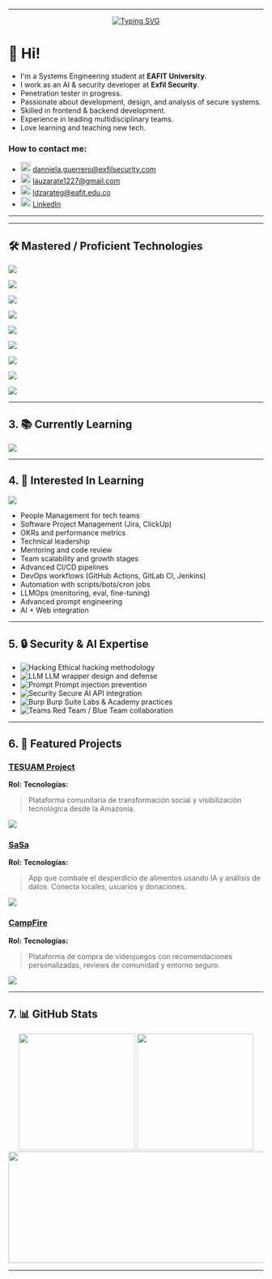 <!-- Danniela Zárate Guerrero - GitHub Profile README -->


---
<!-- ✨ Header Animation -->

<p align="center">
  <a href="https://git.io/typing-svg">
    <img src="https://readme-typing-svg.demolab.com?font=Fira+Code&size=28&duration=3000&pause=1000&color=F09B2B&center=true&vCenter=true&width=800&height=100&lines=Hi%2C+I'm+Danniela+Guerrero;Developer+%7C+Project+Leader;Penetration+Tester+%7C+Systems+Engineer" alt="Typing SVG" />
  </a>
</p>



# 👋 Hi!


* I'm a Systems Engineering student at **EAFIT University**.
* I work as an AI & security developer at **Exfil Security**.
* Penetration tester in progress.
* Passionate about development, design, and analysis of secure systems.
* Skilled in frontend & backend development.
* Experience in leading multidisciplinary teams.
* Love learning and teaching new tech.


### How to contact me:

* <img src="https://cdn-icons-png.flaticon.com/512/732/732200.png" width="20" /> [danniela.guerrero@exfilsecurity.com](mailto:danniela.guerrero@exfilsecurity.com)
* <img src="https://cdn-icons-png.flaticon.com/512/732/732200.png" width="20" /> [lauzarate1227@gmail.com](mailto:lauzarate1227@gmail.com)
* <img src="https://cdn-icons-png.flaticon.com/512/732/732200.png" width="20" /> [ldzarateg@eafit.edu.co](mailto:ldzarateg@eafit.edu.co)
* <img src="https://cdn-icons-png.flaticon.com/512/174/174857.png" width="20" /> [LinkedIn](https://www.linkedin.com/in/laura-danniela-zárate-guerrero/)

---

---

## 🛠 Mastered / Proficient Technologies

<p>
  <img src="https://skillicons.dev/icons?i=python,typescript,javascript,bash,java,mysql,r,powershell,cpp,c,php,haskell,assembly" />
</p>
<p>
  <img src="https://skillicons.dev/icons?i=html,css,sass,react,tailwind,bootstrap,vue,nextjs,angular,alpinejs" />
</p>
<p>
  <img src="https://skillicons.dev/icons?i=fastapi,flask,django,nodejs,laravel" />
</p>
<p>
  <img src="https://skillicons.dev/icons?i=mysql,supabase,mongodb,firebase" />
</p>
<p>
  <img src="https://skillicons.dev/icons?i=openai,pytorch,pandas,matplotlib" />
</p>
<p>
  <img src="https://skillicons.dev/icons?i=docker,githubactions,railway" />
</p>
<p>
  <img src="https://skillicons.dev/icons?i=burpsuite,tryhackme,zap,nmap,htb,wireshark,kali,sqlmap" />
</p>
<p>
  <img src="https://skillicons.dev/icons?i=apigateway,jwt,rest,https,graphql" />
</p>
<p>
  <img src="https://skillicons.dev/icons?i=git,github,notion,figma,canva,lucidchart,obsidian,adobe,drawio" />
</p>

---

## 3. 📚 Currently Learning

<p>
  <img src="https://skillicons.dev/icons?i=githubactions,aws,security,openai,kali" />
</p>

---

## 4. 🌱 Interested In Learning

<p>
  <img src="https://skillicons.dev/icons?i=people,jira,analytics,githubactions,gitlab,shell,openai,react" />
</p>

* People Management for tech teams
* Software Project Management (Jira, ClickUp)
* OKRs and performance metrics
* Technical leadership
* Mentoring and code review
* Team scalability and growth stages
* Advanced CI/CD pipelines
* DevOps workflows (GitHub Actions, GitLab CI, Jenkins)
* Automation with scripts/bots/cron jobs
* LLMOps (monitoring, eval, fine-tuning)
* Advanced prompt engineering
* AI + Web integration

---

## 5. 🔒 Security & AI Expertise

* ![Hacking](https://skillicons.dev/icons?i=kali) Ethical hacking methodology
* ![LLM](https://skillicons.dev/icons?i=openai) LLM wrapper design and defense
* ![Prompt](https://skillicons.dev/icons?i=zap) Prompt injection prevention
* ![Security](https://skillicons.dev/icons?i=security) Secure AI API integration
* ![Burp](https://skillicons.dev/icons?i=burpsuite) Burp Suite Labs & Academy practices
* ![Teams](https://skillicons.dev/icons?i=people) Red Team / Blue Team collaboration

---

## 6. 🌟 Featured Projects

### [TESUAM Project](https://github.com/evennco/TESUAM-Project)

**Rol:**
**Tecnologías:**

> Plataforma comunitaria de transformación social y visibilización tecnológica desde la Amazonía.

<p>
  <img src="https://github-readme-stats.vercel.app/api/pin/?username=evennco&repo=TESUAM-Project&theme=onedark" />
</p>

### [SaSa](https://github.com/LauZar12/SaSa)

**Rol:**
**Tecnologías:**

> App que combate el desperdicio de alimentos usando IA y análisis de datos. Conecta locales, usuarios y donaciones.

<p>
  <img src="https://github-readme-stats.vercel.app/api/pin/?username=LauZar12&repo=SaSa&theme=onedark" />
</p>

### [CampFire](https://github.com/LauZar12/Campfire)

**Rol:**
**Tecnologías:**

> Plataforma de compra de videojuegos con recomendaciones personalizadas, reviews de comunidad y entorno seguro.

<p>
  <img src="https://github-readme-stats.vercel.app/api/pin/?username=LauZar12&repo=Campfire&theme=onedark" />
</p>


---

## 7. 📊 GitHub Stats

<div align="center">
  <img height=230 src="https://github-readme-stats.vercel.app/api?username=lauzar12&include_all_commits=true&hide_border=true&show_icons=true&rank_icon=percentile&card_width=300px&theme=onedark&line_height=30&custom_title=Danniela's+GitHub+Stats" />
  <img height=230 src="https://github-readme-stats.vercel.app/api/top-langs/?username=lauzar12&layout=donut&langs_count=10&hide_title=true&role=owner,collaborator&theme=onedark&card_width=310&hide_border=true&hide=html" />
  <img width="800" height="220" src="https://streak-stats.demolab.com?user=lauzar12&theme=onedark&hide_border=true&border_radius=5&card_width=800">
</div>

---

